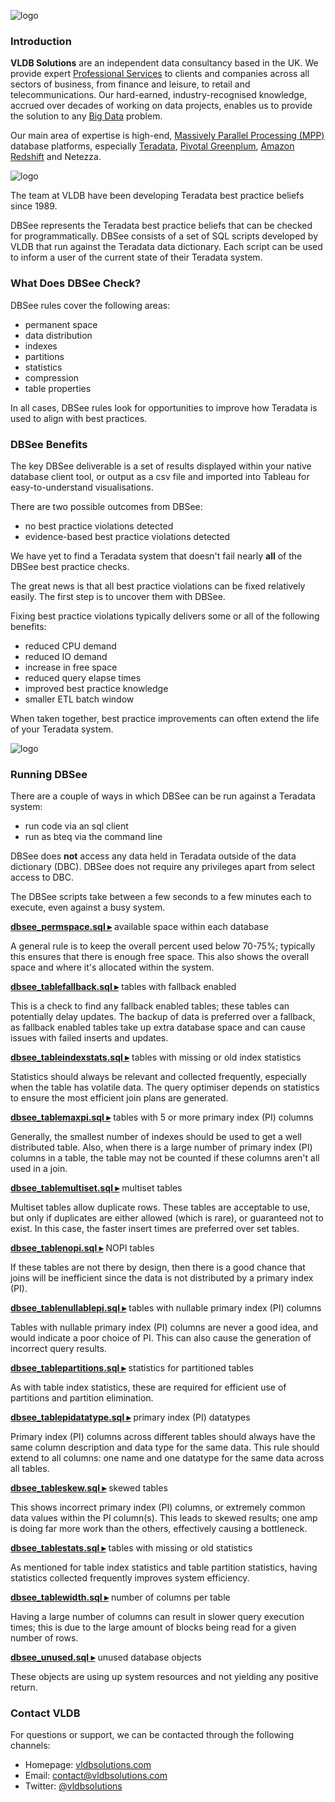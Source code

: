 ![logo](https://vldbsolutions.com/img/VLDB-logo.png)

### Introduction

**VLDB Solutions** are an independent data consultancy based in the UK. We provide expert [Professional Services](https://vldbsolutions.com/services/services.php) to clients and companies across all sectors of business, from finance and leisure, to retail and telecommunications. Our hard-earned, industry-recognised knowledge, accrued over decades of working on data projects, enables us to provide the solution to any [Big Data](https://vldbsolutions.com/glossary.php#bigdata) problem.

Our main area of expertise is high-end, [Massively Parallel Processing (MPP)](https://vldbsolutions.com/glossary.php#mpp) database platforms, especially [Teradata](https://vldbsolutions.com/technology/teradata.php), [Pivotal Greenplum](https://vldbsolutions.com/technology/greenplum.php), [Amazon Redshift](https://vldbsolutions.com/technology/amazon-redshift.php) and Netezza.

![logo](https://vldbsolutions.com/img/VLDB-DBSee.png)

The team at VLDB have been developing Teradata best practice beliefs since 1989.

DBSee represents the Teradata best practice beliefs that can be checked for programmatically. DBSee consists of a set of SQL scripts developed by VLDB that run against the Teradata data dictionary. Each script can be used to inform a user of the current state of their Teradata system.

### What Does DBSee Check?

DBSee rules cover the following areas:

* permanent space
* data distribution
* indexes
* partitions
* statistics
* compression
* table properties

In all cases, DBSee rules look for opportunities to improve how Teradata is used to align with best practices.

### DBSee Benefits

The key DBSee deliverable is a set of results displayed within your native database client tool, or output as a csv file and imported into Tableau for easy-to-understand visualisations.

There are two possible outcomes from DBSee:

* no best practice violations detected
* evidence-based best practice violations detected

We have yet to find a Teradata system that doesn't fail nearly **all** of the DBSee best practice checks.

The great news is that all best practice violations can be fixed relatively easily. The first step is to uncover them with DBSee.

Fixing best practice violations typically delivers some or all of the following benefits:

* reduced CPU demand
* reduced IO demand
* increase in free space
* reduced query elapse times
* improved best practice knowledge
* smaller ETL batch window

When taken together, best practice improvements can often extend the life of your Teradata system.

![logo](https://vldbsolutions.com/img/VLDB-DBSee-Tables.png)

### Running DBSee

There are a couple of ways in which DBSee can be run against a Teradata system:

* run code via an sql client 
* run as bteq via the command line 

DBSee does **not** access any data held in Teradata outside of the data dictionary (DBC). DBSee does not require any privileges apart from select access to DBC.

The DBSee scripts take between a few seconds to a few minutes each to execute, even against a busy system. 

[**dbsee_permspace.sql ▸**](https://github.com/VLDB-Solutions/DBSEE/blob/master/dbsee_permspace.sql) available space within each database

A general rule is to keep the overall percent used below 70-75%; typically this ensures that there is enough free space. This also shows the overall space and where it's allocated within the system. 

[**dbsee_tablefallback.sql ▸**](https://github.com/VLDB-Solutions/DBSEE/blob/master/dbsee_tablefallback.sql) tables with fallback enabled

This is a check to find any fallback enabled tables; these tables can potentially delay updates. The backup of data is preferred over a fallback, as fallback enabled tables take up extra database space and can cause issues with failed inserts and updates.

[**dbsee_tableindexstats.sql ▸**](https://github.com/VLDB-Solutions/DBSEE/blob/master/dbsee_tableindexstats.sql) tables with missing or old index statistics

Statistics should always be relevant and collected frequently, especially when the table has volatile data. The query optimiser depends on statistics to ensure the most efficient join plans are generated. 

[**dbsee_tablemaxpi.sql ▸**](https://github.com/VLDB-Solutions/DBSEE/blob/master/dbsee_tablemaxpi.sql) tables with 5 or more primary index (PI) columns

Generally, the smallest number of indexes should be used to get a well distributed table. Also, when there is a large number of primary index (PI) columns in a table, the table may not be counted if these columns aren't all used in a join.

[**dbsee_tablemultiset.sql ▸**](https://github.com/VLDB-Solutions/DBSEE/blob/master/dbsee_tablemultiset.sql) multiset tables

Multiset tables allow duplicate rows. These tables are acceptable to use, but only if duplicates are either allowed (which is rare), or guaranteed not to exist. In this case, the faster insert times are preferred over set tables.

[**dbsee_tablenopi.sql ▸**](https://github.com/VLDB-Solutions/DBSEE/blob/master/dbsee_tablenopi.sql) NOPI tables

If these tables are not there by design, then there is a good chance that joins will be inefficient since the data is not distributed by a primary index (PI). 

[**dbsee_tablenullablepi.sql ▸**](https://github.com/VLDB-Solutions/DBSEE/blob/master/dbsee_tablenullablepi.sql) tables with nullable primary index (PI) columns

Tables with nullable primary index (PI) columns are never a good idea, and would indicate a poor choice of PI. This can also cause the generation of incorrect query results. 

[**dbsee_tablepartitions.sql ▸**](https://github.com/VLDB-Solutions/DBSEE/blob/master/dbsee_tablepartitions.sql) statistics for partitioned tables

As with table index statistics, these are required for efficient use of partitions and partition elimination.

[**dbsee_tablepidatatype.sql ▸**](https://github.com/VLDB-Solutions/DBSEE/blob/master/dbsee_tablepidatatype.sql) primary index (PI) datatypes

Primary index (PI) columns across different tables should always have the same column description and data type for the same data. This rule should extend to all columns: one name and one datatype for the same data across all tables.

[**dbsee_tableskew.sql ▸**](https://github.com/VLDB-Solutions/DBSEE/blob/master/dbsee_tableskew.sql) skewed tables

This shows incorrect primary index (PI) columns, or extremely common data values within the PI column(s). This leads to skewed results; one amp is doing far more work than the others, effectively causing a bottleneck. 

[**dbsee_tablestats.sql ▸**](https://github.com/VLDB-Solutions/DBSEE/blob/master/dbsee_tablestats.sql) tables with missing or old statistics

As mentioned for table index statistics and table partition statistics, having statistics collected frequently improves system efficiency. 

[**dbsee_tablewidth.sql ▸**](https://github.com/VLDB-Solutions/DBSEE/blob/master/dbsee_tablewidth.sql) number of columns per table

Having a large number of columns can result in slower query execution times; this is due to the large amount of blocks being read for a given number of rows.

[**dbsee_unused.sql ▸**](https://github.com/VLDB-Solutions/DBSEE/blob/master/dbsee_unused.sql) unused database objects

These objects are using up system resources and not yielding any positive return.

### Contact VLDB

For questions or support, we can be contacted through the following channels:

* Homepage: [vldbsolutions.com](https://vldbsolutions.com/)  
* Email: contact@vldbsolutions.com
* Twitter: [@vldbsolutions](https://twitter.com/vldbsolutions)

